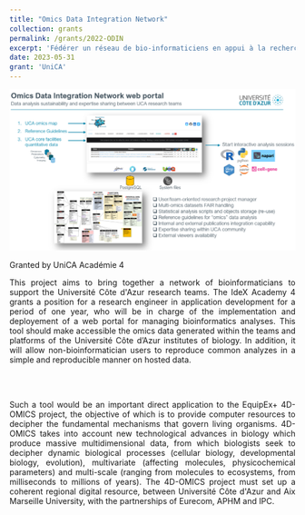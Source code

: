 ```yaml
---
title: "Omics Data Integration Network"
collection: grants
permalink: /grants/2022-ODIN
excerpt: 'Fédérer un réseau de bio-informaticiens en appui à la recherche des équipes d’Université Côte d’Azur<br><u><i>Kevin Lebrigand</i></u>'
date: 2023-05-31
grant: 'UniCA'
---
```

![ODIN](/images/odin.png "ODIN")

Granted by UniCA Académie 4

<div style="text-align: justify">
This project aims to bring together a network of bioinformaticians to support the Université Côte d'Azur research teams. The IdeX Academy 4 grants a position for a research engineer in application development for a period of one year, who will be in charge of the implementation and deployement of a web portal for managing bioinformatics analyses. This tool should make accessible the omics data generated within the teams and platforms of the Université Côte d’Azur institutes of biology. In addition, it will allow non-bioinformatician users to reproduce common analyzes in a simple and reproducible manner on hosted data.

<br><br>

Such a tool would be an important direct application to the EquipEx+ 4D-OMICS project, the objective of which is to provide computer resources to decipher the fundamental mechanisms that govern living organisms. 4D-OMICS takes into account new technological advances in biology which produce massive multidimensional data, from which biologists seek to decipher dynamic biological processes (cellular biology, developmental biology, evolution), multivariate (affecting molecules, physicochemical parameters) and multi-scale (ranging from molecules to ecosystems, from milliseconds to millions of years). The 4D-OMICS project must set up a coherent regional digital resource, between Université Côte d'Azur and Aix Marseille University, with the partnerships of Eurecom, APHM and IPC.

</div>
